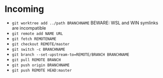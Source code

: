 # Incoming

- `git worktree add ../path BRANCHNAME` BEWARE: WSL and WIN symlinks are incompatible
- `git remote add NAME URL`
- `git fetch REMOTENAME`
- `git checkout REMOTE/master`
- `git switch -c BRANCHNAME`
- `git branch --set-upstream-to=REMOTE/BRANCH BRANCHNAME`
- `git pull REMOTE BRANCH`
- `git push origin BRANCHNAME`
- `git push REMOTE HEAD:master`